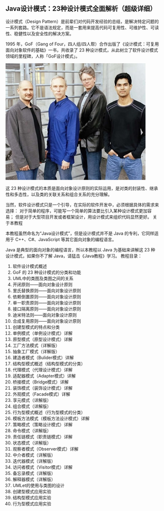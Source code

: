 ## Java设计模式：23种设计模式全面解析（超级详细）

设计模式（Design Pattern）是前辈们对代码开发经验的总结，是解决特定问题的一系列套路。它不是语法规定，而是一套用来提高代码可复用性、可维护性、可读性、稳健性以及安全性的解决方案。

1995 年，GoF（Gang of Four，四人组/四人帮）合作出版了《设计模式：可复用面向对象软件的基础》一书，共收录了 23 种设计模式，从此树立了软件设计模式领域的里程碑，人称「GoF设计模式」。

![image](uploads/89d9ada866d78af8ce6d3c4946b2c8db/image.png)

这 23 种设计模式的本质是面向对象设计原则的实际运用，是对类的封装性、继承性和多态性，以及类的关联关系和组合关系的充分理解。

当然，软件设计模式只是一个引导，在实际的软件开发中，必须根据具体的需求来选择：
对于简单的程序，可能写一个简单的算法要比引入某种设计模式更加容易；
但是对于大型项目开发或者框架设计，用设计模式来组织代码显然更好。
关于本教程

本教程虽然命名为“Java设计模式”，但是设计模式并不是 Java 的专利，它同样适用于 C++、C#、JavaScript 等其它面向对象的编程语言。

Java 是典型的面向对象的编程语言，所以本教程以 Java 为基础来讲解这 23 种设计模式，如果你不了解 Java，请猛击《Java教程》学习。
教程目录：
1. 软件设计模式概述
2. GoF 的 23 种设计模式的分类和功能
3. UML中的类图及类图之间的关系
4. 开闭原则——面向对象设计原则
5. 里氏替换原则——面向对象设计原则
6. 依赖倒置原则——面向对象设计原则
7. 单一职责原则——面向对象设计原则
8. 接口隔离原则——面向对象设计原则
9. 迪米特法则——面向对象设计原则
10. 合成复用原则——面向对象设计原则
11. 创建型模式的特点和分类
12. 单例模式（单例设计模式）详解
13. 原型模式（原型设计模式）详解
14. 工厂方法模式（详解版）
15. 抽象工厂模式（详解版）
16. 建造者模式（Bulider模式）详解
17. 结构型模式概述（结构型模式的分类）
18. 代理模式（代理设计模式）详解
19. 适配器模式（Adapter模式）详解
20. 桥接模式（Bridge模式）详解
21. 装饰模式（装饰设计模式）详解
22. 外观模式（Facade模式）详解
23. 享元模式（详解版）
24. 组合模式（详解版）
25. 行为型模式概述（行为型模式的分类）
26. 模板方法模式（模板方法设计模式）详解
27. 策略模式（策略设计模式）详解
28. 命令模式（详解版）
29. 责任链模式（职责链模式）详解
30. 状态模式（详解版）
31. 观察者模式（Observer模式）详解
32. 中介者模式（详解版）
33. 迭代器模式（详解版）
34. 访问者模式（Visitor模式）详解
35. 备忘录模式（详解版）
36. 解释器模式（详解版）
37. UMLet的使用与类图的设计
38. 创建型模式应用实验
39. 结构型模式应用实验
40. 行为型模式应用实验